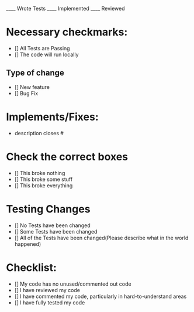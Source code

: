 ____ Wrote Tests
____ Implemented
____ Reviewed
# Necessary checkmarks:
- [] All Tests are Passing
- [] The code will run locally
## Type of change
- [] New feature
- [] Bug Fix
# Implements/Fixes:
* description
closes #
# Check the correct boxes
- [] This broke nothing
- [] This broke some stuff
- [] This broke everything
# Testing Changes
- [] No Tests have been changed
- [] Some Tests have been changed
- [] All of the Tests have been changed(Please describe what in the world happened)
# Checklist:
- [] My code has no unused/commented out code
- [] I have reviewed my code
- [] I have commented my code, particularly in hard-to-understand areas
- [] I have fully tested my code
